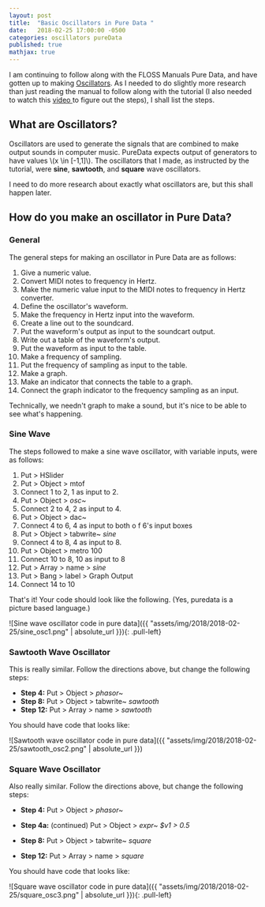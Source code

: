 ```yaml
---
layout: post
title:  "Basic Oscillators in Pure Data "
date:   2018-02-25 17:00:00 -0500
categories: oscillators pureData
published: true
mathjax: true
---
```

I am continuing to follow along with the FLOSS Manuals Pure Data, and have gotten up to making [Oscillators](http://write.flossmanuals.net/pure-data/oscillators/). As I needed to do slightly more research than just reading the manual to follow along with the tutorial (I also needed to watch this [ video ](https://www.youtube.com/watch?v=1VoRDJT9Qxs) to figure out the steps), I shall list the steps.

## What are Oscillators?
Oscillators are used to generate the signals that are combined to make output sounds in computer music. PureData expects output of generators to have values \\(x \in [-1,1]\\).
The oscillators that I made, as instructed by the tutorial, were **sine**, **sawtooth**, and **square** wave oscillators.

I need to do more research about exactly what oscillators are, but this shall happen later.

## How do you make an oscillator in Pure Data?
### General
The general steps for making an oscillator in Pure Data are as follows:

1. Give a numeric value.
2. Convert MIDI notes to frequency in Hertz.
3. Make the numeric value input to the MIDI notes to frequency in Hertz converter.
4. Define the oscillator's waveform.
5. Make the frequency in Hertz input into the waveform.
6. Create a line out to the soundcard.
7. Put the waveform's output as input to the soundcart output.
8. Write out a table of the waveform's output.
9. Put the waveform as input to the table.
10. Make a frequency of sampling.
11. Put the frequency of sampling as input to the table.
12. Make a graph.
13. Make an indicator that connects the table to a graph.
14. Connect the graph indicator to the frequency sampling as an input.

Technically, we needn't graph to make a sound, but it's nice to be able to see what's happening.

### Sine Wave
The steps followed to make a sine wave oscillator, with variable inputs, were as follows:
1. Put > HSlider
2. Put > Object > mtof
3. Connect 1 to 2, 1 as input to 2.
4. Put > Object > *osc~*
5. Connect 2 to 4, 2 as input to 4.
6. Put > Object > dac~
7. Connect 4 to 6, 4 as input to both o f 6's input boxes
8. Put > Object > tabwrite~ *sine*
9. Connect 4 to 8, 4 as input to 8.
10. Put > Object > metro 100
11. Connect 10 to 8, 10 as input to 8
12. Put > Array > name > *sine*
13. Put > Bang > label > Graph Output
14. Connect 14 to 10

That's it! Your code should look like the following. (Yes, puredata is a picture based language.)

![Sine wave oscillator code in pure data]({{ "assets/img/2018/2018-02-25/sine_osc1.png" | absolute_url }}){: .pull-left}

### Sawtooth Wave Oscillator
This is really similar. Follow the directions above, but change the following steps:

- **Step 4:** Put > Object > *phasor~*
- **Step 8:** Put > Object > tabwrite~ *sawtooth*
- **Step 12:** Put > Array > name > *sawtooth*

You should have code that looks like:

![Sawtooth wave oscillator code in pure data]({{ "assets/img/2018/2018-02-25/sawtooth_osc2.png" | absolute_url }})

### Square Wave Oscillator
Also really similar. Follow the directions above, but change the following steps:

- **Step 4:** Put > Object > *phasor~*

- **Step 4a:** (continued) Put > Object > *expr~ $v1 > 0.5*

- **Step 8:** Put > Object > tabwrite~ *square*

- **Step 12:** Put > Array > name > *square*

You should have code that looks like:

![Square wave oscillator code in pure data]({{ "assets/img/2018/2018-02-25/square_osc3.png" | absolute_url }}){: .pull-left}
